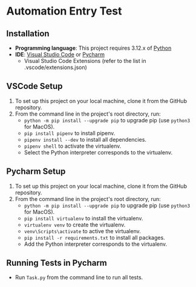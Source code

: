 # Automation Entry Test

## Installation

- **Programming language**: This project requires 3.12.x of [Python](https://www.python.org/downloads/)
- **IDE**: [Visual Studio Code](https://code.visualstudio.com/download) or [Pycharm](https://www.jetbrains.com/)
  - Visual Studio Code Extensions (refer to the list in .vscode/extensions.json)

## VSCode Setup

1. To set up this project on your local machine, clone it from the GitHub repository.
2. From the command line in the project's root directory, run:
   - `python -m pip install --upgrade pip` to upgrade pip (use `python3` for MacOS).
   - `pip install pipenv` to install pipenv.
   - `pipenv install --dev` to install all dependencies.
   - `pipenv shell` to activate the virtualenv.
   - Select the Python interpreter corresponds to the virtualenv.

## Pycharm Setup

1. To set up this project on your local machine, clone it from the GitHub repository.
2. From the command line in the project's root directory, run:
   - `python -m pip install --upgrade pip` to upgrade pip (use `python3` for MacOS).
   - `pip install virtualenv` to install the virtualenv.
   - `virtualenv venv` to create the virtualenv.
   - `venv\Scripts\activate` to active the virtualenv.
   - `pip install -r requirements.txt` to install all packages.
   - Add the Python interpreter corresponds to the virtualenv.


## Running Tests in Pycharm

- Run `Task.py` from the command line to run all tests.
